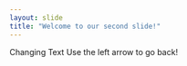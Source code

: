```yaml
---
layout: slide
title: "Welcome to our second slide!"
---
```

Changing Text
Use the left arrow to go back!
